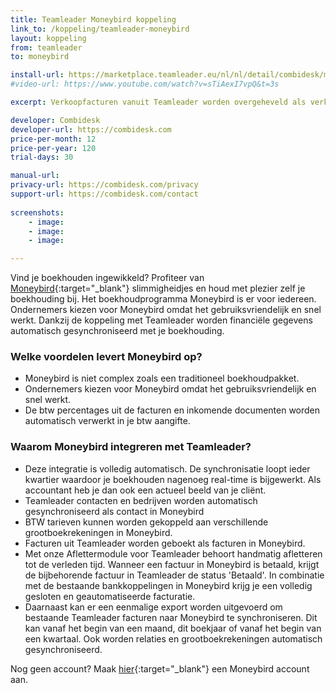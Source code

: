 ```yaml
---
title: Teamleader Moneybird koppeling
link_to: /koppeling/teamleader-moneybird
layout: koppeling
from: teamleader
to: moneybird

install-url: https://marketplace.teamleader.eu/nl/nl/detail/combidesk/moneybird/75f525
#video-url: https://www.youtube.com/watch?v=sTiAexI7vpQ&t=3s

excerpt: Verkoopfacturen vanuit Teamleader worden overgeheveld als verkoopfacturen in Moneybird 

developer: Combidesk  
developer-url: https://combidesk.com
price-per-month: 12
price-per-year: 120
trial-days: 30

manual-url: 
privacy-url: https://combidesk.com/privacy
support-url: https://combidesk.com/contact
      
screenshots:
    - image: 
    - image: 
    - image: 

---
```


Vind je boekhouden ingewikkeld? Profiteer van [Moneybird](https://www.moneybird.nl/?referrer=3eab6305d7){:target="_blank"} slimmigheidjes en houd met plezier zelf je boekhouding bij. Het boekhoudprogramma Moneybird is er voor iedereen. Ondernemers kiezen voor Moneybird omdat het gebruiksvriendelijk en snel werkt.
Dankzij de koppeling met Teamleader worden financiële gegevens automatisch gesynchroniseerd met je boekhouding.
​

### Welke voordelen levert Moneybird op?

* Moneybird is niet complex zoals een traditioneel boekhoudpakket.
* Ondernemers kiezen voor Moneybird omdat het gebruiksvriendelijk en snel werkt.
* De btw percentages uit de facturen en inkomende documenten worden automatisch verwerkt in je btw aangifte.
​

### Waarom Moneybird integreren met Teamleader?

* Deze integratie is volledig automatisch. De synchronisatie loopt ieder kwartier waardoor je boekhouden nagenoeg real-time is bijgewerkt. Als accountant heb je dan ook een actueel beeld van je cliënt.
* Teamleader contacten en bedrijven worden automatisch gesynchroniseerd als contact in Moneybird
* BTW tarieven kunnen worden gekoppeld aan verschillende grootboekrekeningen in Moneybird.
* Facturen uit Teamleader worden geboekt als facturen in Moneybird.
* Met onze Aflettermodule voor Teamleader behoort handmatig afletteren tot de verleden tijd. Wanneer een factuur in Moneybird is betaald, krijgt de bijbehorende factuur in Teamleader de status 'Betaald'. In combinatie met de bestaande bankkoppelingen in Moneybird krijg je een volledig gesloten en geautomatiseerde facturatie.
* Daarnaast kan er een eenmalige export worden uitgevoerd om bestaande Teamleader facturen naar Moneybird te synchroniseren. Dit kan vanaf het begin van een maand, dit boekjaar of vanaf het begin van een kwartaal. Ook worden relaties en grootboekrekeningen automatisch gesynchroniseerd.


Nog geen account? Maak [hier](https://www.moneybird.nl/?referrer=3eab6305d7){:target="_blank"} een Moneybird account aan.
